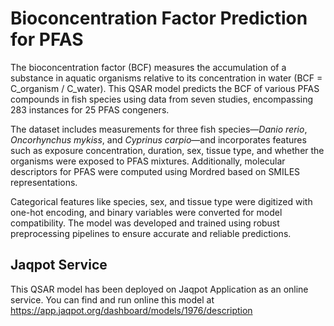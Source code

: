 # Bioconcentration Factor Prediction for PFAS

The bioconcentration factor (BCF) measures the accumulation of a substance in aquatic organisms relative to its concentration in water (BCF = C_organism / C_water). This QSAR model predicts the BCF of various PFAS compounds in fish species using data from seven studies, encompassing 283 instances for 25 PFAS congeners.

The dataset includes measurements for three fish species—*Danio rerio*, *Oncorhynchus mykiss*, and *Cyprinus carpio*—and incorporates features such as exposure concentration, duration, sex, tissue type, and whether the organisms were exposed to PFAS mixtures. Additionally, molecular descriptors for PFAS were computed using Mordred based on SMILES representations.

Categorical features like species, sex, and tissue type were digitized with one-hot encoding, and binary variables were converted for model compatibility. The model was developed and trained using robust preprocessing pipelines to ensure accurate and reliable predictions.

## Jaqpot Service 
This QSAR model has been deployed on Jaqpot Application as an online service. You can find and run online this model at https://app.jaqpot.org/dashboard/models/1976/description
